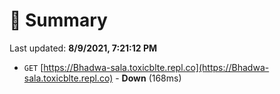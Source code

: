 # 📖 Summary
Last updated: **8/9/2021, 7:21:12 PM**

- `GET` [https://Bhadwa-sala.toxicblte.repl.co](https://Bhadwa-sala.toxicblte.repl.co) - **Down** (168ms)
